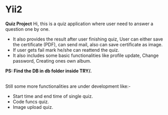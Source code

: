 # Yii2
<b>Quiz Project</b>
Hi, this is a quiz application where user need to answer a question one by one.
<ul>
  <li>It also provides the result after user finishing quiz, User can either save the certificate (PDF), can send mail, also can save certificate as image.</li>
  <li>If user gets fail mark he/she can reattend the quiz.</li>
  <li>It also includes some basic functionalities like profile update, Change password, Creating ones own album.</li>
 </ul>
<b>PS: Find the DB in db folder inside TRY/.</b>
<br><br>
<p>
  Still some more functionalities are under development like:-
  <ul>
    <li>Start time and end time of single quiz.</li>
    <li>Code funcs quiz.</li>
    <li>Image upload quiz.</li>
  </ul>  
</p>
